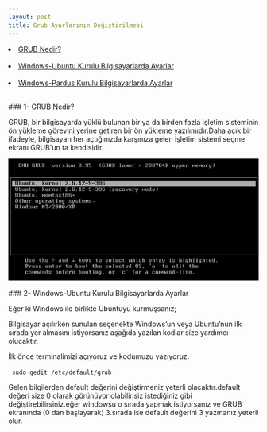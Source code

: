 ```yaml
---
layout: post
title: Grub Ayarlarının Değiştirilmesi
---
```


<li><a href="#GRUB"> GRUB Nedir?</a></li><br>
<li><a href="#WİN-UBUNTU"> Windows-Ubuntu Kurulu Bilgisayarlarda Ayarlar</a></li><br>
<li><a href="#WİN-PARDUS"> Windows-Pardus Kurulu Bilgisayarlarda Ayarlar</a></li><br>

###<a id="GRUB"> 1- GRUB Nedir? </a>

GRUB, bir bilgisayarda yüklü bulunan bir ya da birden fazla işletim sisteminin ön yükleme görevini yerine getiren bir ön yükleme yazılımıdır.Daha açık bir ifadeyle, bilgisayarı her açtığınızda karşınıza gelen işletim sistemi seçme ekranı GRUB'un ta kendisidir.

<img src="/images/grub.png"/>

###<a id="#WİN-UBUNTU"> 2- Windows-Ubuntu Kurulu Bilgisayarlarda Ayarlar </a>

Eğer ki Windows ile birlikte Ubuntuyu kurmuşsanız;

Bilgisayar açılırken sunulan seçenekte Windows’un veya Ubuntu’nun ilk sırada yer almasını istiyorsanız aşağıda yazılan kodlar size yardımcı olucaktır.

İlk önce terminalimizi açıyoruz ve kodumuzu yazıyoruz.

<code> sudo gedit /etc/default/grub </code>

Gelen bilgilerden default değerini değiştirmeniz yeterli olacaktır.default değeri size 0 olarak görünüyor olabilir.siz istediğiniz gibi değiştirebilirsiniz.eğer windowsu o sırada yapmak istiyorsanız ve GRUB ekranında (0 dan başlayarak) 3.sırada ise default değerini 3 yazmanız yeterli olur.


